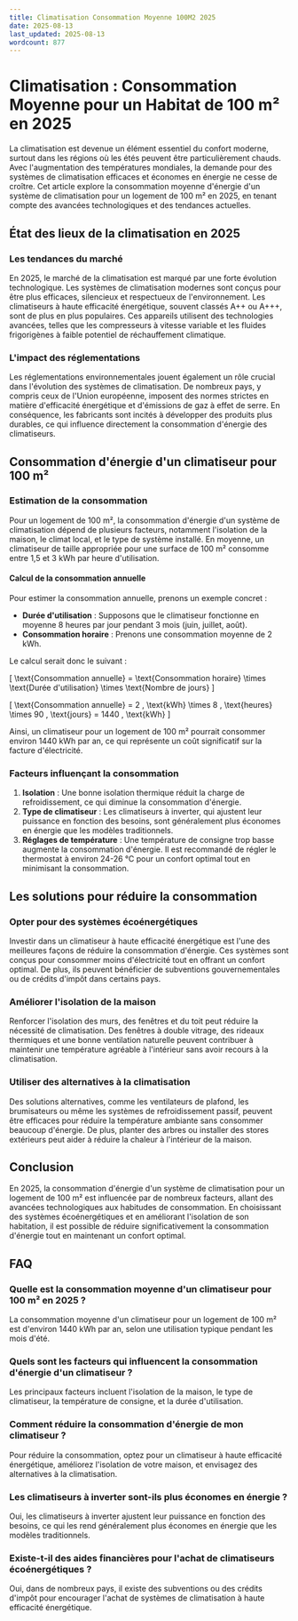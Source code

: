 ```yaml
---
title: Climatisation Consommation Moyenne 100M2 2025
date: 2025-08-13
last_updated: 2025-08-13
wordcount: 877
---
```


# Climatisation : Consommation Moyenne pour un Habitat de 100 m² en 2025

La climatisation est devenue un élément essentiel du confort moderne, surtout dans les régions où les étés peuvent être particulièrement chauds. Avec l'augmentation des températures mondiales, la demande pour des systèmes de climatisation efficaces et économes en énergie ne cesse de croître. Cet article explore la consommation moyenne d'énergie d'un système de climatisation pour un logement de 100 m² en 2025, en tenant compte des avancées technologiques et des tendances actuelles.

## État des lieux de la climatisation en 2025

### Les tendances du marché

En 2025, le marché de la climatisation est marqué par une forte évolution technologique. Les systèmes de climatisation modernes sont conçus pour être plus efficaces, silencieux et respectueux de l'environnement. Les climatiseurs à haute efficacité énergétique, souvent classés A++ ou A+++, sont de plus en plus populaires. Ces appareils utilisent des technologies avancées, telles que les compresseurs à vitesse variable et les fluides frigorigènes à faible potentiel de réchauffement climatique.

### L'impact des réglementations

Les réglementations environnementales jouent également un rôle crucial dans l'évolution des systèmes de climatisation. De nombreux pays, y compris ceux de l'Union européenne, imposent des normes strictes en matière d'efficacité énergétique et d'émissions de gaz à effet de serre. En conséquence, les fabricants sont incités à développer des produits plus durables, ce qui influence directement la consommation d'énergie des climatiseurs.

## Consommation d'énergie d'un climatiseur pour 100 m²

### Estimation de la consommation

Pour un logement de 100 m², la consommation d'énergie d'un système de climatisation dépend de plusieurs facteurs, notamment l'isolation de la maison, le climat local, et le type de système installé. En moyenne, un climatiseur de taille appropriée pour une surface de 100 m² consomme entre 1,5 et 3 kWh par heure d'utilisation.

#### Calcul de la consommation annuelle

Pour estimer la consommation annuelle, prenons un exemple concret :

- **Durée d'utilisation** : Supposons que le climatiseur fonctionne en moyenne 8 heures par jour pendant 3 mois (juin, juillet, août).
- **Consommation horaire** : Prenons une consommation moyenne de 2 kWh.

Le calcul serait donc le suivant :

\[ 
\text{Consommation annuelle} = \text{Consommation horaire} \times \text{Durée d'utilisation} \times \text{Nombre de jours} 
\]

\[ 
\text{Consommation annuelle} = 2 \, \text{kWh} \times 8 \, \text{heures} \times 90 \, \text{jours} = 1440 \, \text{kWh} 
\]

Ainsi, un climatiseur pour un logement de 100 m² pourrait consommer environ 1440 kWh par an, ce qui représente un coût significatif sur la facture d'électricité.

### Facteurs influençant la consommation

1. **Isolation** : Une bonne isolation thermique réduit la charge de refroidissement, ce qui diminue la consommation d'énergie.
2. **Type de climatiseur** : Les climatiseurs à inverter, qui ajustent leur puissance en fonction des besoins, sont généralement plus économes en énergie que les modèles traditionnels.
3. **Réglages de température** : Une température de consigne trop basse augmente la consommation d'énergie. Il est recommandé de régler le thermostat à environ 24-26 °C pour un confort optimal tout en minimisant la consommation.

## Les solutions pour réduire la consommation

### Opter pour des systèmes écoénergétiques

Investir dans un climatiseur à haute efficacité énergétique est l'une des meilleures façons de réduire la consommation d'énergie. Ces systèmes sont conçus pour consommer moins d'électricité tout en offrant un confort optimal. De plus, ils peuvent bénéficier de subventions gouvernementales ou de crédits d'impôt dans certains pays.

### Améliorer l'isolation de la maison

Renforcer l'isolation des murs, des fenêtres et du toit peut réduire la nécessité de climatisation. Des fenêtres à double vitrage, des rideaux thermiques et une bonne ventilation naturelle peuvent contribuer à maintenir une température agréable à l'intérieur sans avoir recours à la climatisation.

### Utiliser des alternatives à la climatisation

Des solutions alternatives, comme les ventilateurs de plafond, les brumisateurs ou même les systèmes de refroidissement passif, peuvent être efficaces pour réduire la température ambiante sans consommer beaucoup d'énergie. De plus, planter des arbres ou installer des stores extérieurs peut aider à réduire la chaleur à l'intérieur de la maison.

## Conclusion

En 2025, la consommation d'énergie d'un système de climatisation pour un logement de 100 m² est influencée par de nombreux facteurs, allant des avancées technologiques aux habitudes de consommation. En choisissant des systèmes écoénergétiques et en améliorant l'isolation de son habitation, il est possible de réduire significativement la consommation d'énergie tout en maintenant un confort optimal. 

## FAQ

### Quelle est la consommation moyenne d'un climatiseur pour 100 m² en 2025 ?

La consommation moyenne d'un climatiseur pour un logement de 100 m² est d'environ 1440 kWh par an, selon une utilisation typique pendant les mois d'été.

### Quels sont les facteurs qui influencent la consommation d'énergie d'un climatiseur ?

Les principaux facteurs incluent l'isolation de la maison, le type de climatiseur, la température de consigne, et la durée d'utilisation.

### Comment réduire la consommation d'énergie de mon climatiseur ?

Pour réduire la consommation, optez pour un climatiseur à haute efficacité énergétique, améliorez l'isolation de votre maison, et envisagez des alternatives à la climatisation.

### Les climatiseurs à inverter sont-ils plus économes en énergie ?

Oui, les climatiseurs à inverter ajustent leur puissance en fonction des besoins, ce qui les rend généralement plus économes en énergie que les modèles traditionnels.

### Existe-t-il des aides financières pour l'achat de climatiseurs écoénergétiques ?

Oui, dans de nombreux pays, il existe des subventions ou des crédits d'impôt pour encourager l'achat de systèmes de climatisation à haute efficacité énergétique.